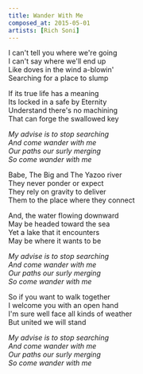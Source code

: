 ```yaml
---
title: Wander With Me
composed_at: 2015-05-01
artists: [Rich Soni]
---
```


I can't tell you where we're going  
I can't say where we'll end up  
Like doves in the wind a-blowin'  
Searching for a place to slump  

If its true life has a meaning  
Its locked in a safe by Eternity  
Understand there's no machining  
That can forge the swallowed key  

*My advise is to stop searching*  
*And come wander with me*  
*Our paths our surly merging*  
*So come wander with me*  

Babe, The Big and The Yazoo river  
They never ponder or expect  
They rely on gravity to deliver  
Them to the place where they connect  

And, the water flowing downward  
May be headed toward the sea  
Yet a lake that it encounters  
May be where it wants to be  

*My advise is to stop searching*  
*And come wander with me*  
*Our paths our surly merging*  
*So come wander with me*  

So if you want to walk together  
I welcome you with an open hand  
I'm sure well face all kinds of weather  
But united we will stand  

*My advise is to stop searching*  
*And come wander with me*  
*Our paths our surly merging*  
*So come wander with me*  

